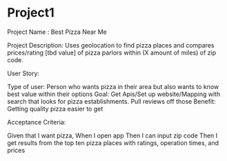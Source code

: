 # Project1

Project Name : Best Pizza Near Me

Project Description: Uses geolocation to find pizza places and compares prices/rating [tbd value] of pizza parlors within (X amount of miles) of zip code. 

User Story: 

Type of user: Person who wants pizza in their area but also wants to know best value within their options
Goal: Get Apis/Set up website/Mapping with search that looks for pizza establishments. Pull reviews off those 
Benefit: Getting quality pizza easier to get


Acceptance Criteria:

Given that I want pizza, 
When I open app
Then I can input zip code
Then I get results from the top ten pizza places with ratings, operation times, and prices
